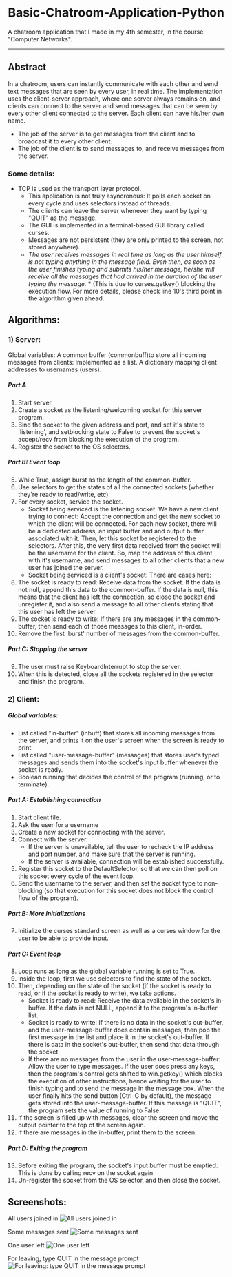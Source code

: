 # Basic-Chatroom-Application-Python
A chatroom application that I made in my 4th semester, in the course "Computer Networks".

--- 

## Abstract
In a chatroom, users can instantly communicate with each other and send text messages that are seen by every user, in real time. The implementation uses the client-server approach, where one server always remains on, and clients can connect to the server and send messages that can be seen by every other client connected to the server. Each client can have his/her own name. 

- The job of the server is to get messages from the client and to broadcast it to every other client. 
- The job of the client is to send messages to, and receive messages from the server. 

### Some details:
- TCP is used as the transport layer protocol. 
	- This application is not truly asyncronous: It polls each socket on every cycle and uses selectors instead of threads.
	- The clients can leave the server whenever they want by typing "QUIT" as the message.
	- The GUI is implemented in a terminal-based GUI library called curses. 
	- Messages are not persistent (they are only printed to the screen, not stored anywhere).
	- *The user receives messages in real time as long as the user himself is not typing anything in the message field. Even then, as soon as the user finishes typing and submits his/her message, he/she will receive all the messages that had arrived in the duration of the user typing the message.* * (This is due to curses.getkey() blocking the execution flow. For more details, please check line 10's third point in the algorithm given ahead.

## Algorithms:
### 1) Server:
Global variables: A common buffer (commonbuff)to store all incoming messages from clients: Implemented as a list. A dictionary mapping client addresses to usernames (users). 

##### Part A

1. Start server.
2. Create a socket as the listening/welcoming socket for this server program.
3. Bind the socket to the given address and port, and set it's state to 'listening', and setblocking state to False to prevent the socket's accept/recv from blocking the execution of the program.
4. Register the socket to the OS selectors.

##### Part B: Event loop

5. While True, assign burst as the length of the common-buffer.
6. Use selectors to get the states of all the connected sockets (whether they're ready to read/write, etc).
7. For every socket, service the socket.
	- Socket being serviced is the listening socket.
We have a new client trying to connect: Accept the connection and get the new socket to which the client will be connected. For each new socket, there will be a dedicated address, an input buffer and and output buffer associated with it. Then, let this socket be registered to the selectors. After this, the very first data received from the socket will be the username for the client. So, map the address of this client with it's username, and send messages to all other clients that a new user has joined the server.
	- Socket being serviced is a client's socket:
There are cases here:
1. The socket is ready to read: Receive data from the socket. If the data is not null, append this data to the common-buffer. If the data is null, this means that the client has left the connection, so close the socket and unregister it, and also send a message to all other clients stating that this user has left the server.
2. The socket is ready to write: If there are any messages in the common-buffer, then send each of those messages to this client, in-order.
8. Remove the first 'burst' number of messages from the common-buffer.
	
##### Part C: Stopping the server

9. The user must raise KeyboardInterrupt to stop the server. 
10. When this is detected, close all the sockets registered in the selector and finish the program.

### 2) Client:

##### Global variables:
 
- List called "in-buffer" (inbuff) that stores all incoming messages from the server, and prints it on the user's screen when the screen is ready to print.
- List called "user-message-buffer" (messages) that stores user's typed messages and sends them into the socket's input buffer whenever the socket is ready.
- Boolean running that decides the control of the program (running, or to terminate).

##### Part A: Establishing connection

1. Start client file.
2. Ask the user for a username
3. Create a new socket for connecting with the server.
4. Connect with the server.
	- If the server is unavailable, tell the user to recheck the IP address and port number, and make sure that the server is running.
	- If the server is available, connection will be established successfully.
5. Register this socket to the DefaultSelector, so that we can then poll on this socket every cycle of the event loop.
6. Send the username to the server, and then set the socket type to non-blocking (so that execution for this socket does not block the control flow of the program).

##### Part B: More initializations

7. Initialize the curses standard screen as well as a curses window for the user to be able to provide input.

##### Part C: Event loop

8. Loop runs as long as the global variable running is set to True.
9. Inside the loop, first we use selectors to find the state of the socket.
10. Then, depending on the state of the socket (if the socket is ready to read, or if the socket is ready to write), we take actions.
	- Socket is ready to read:
Receive the data available in the socket's in-buffer. If the data is not NULL, append it to the program's in-buffer list.
	- Socket is ready to write:
If there is no data in the socket's out-buffer, and the user-message-buffer does contain messages, then pop the first message in the list and place it in the socket's out-buffer.
If there is data in the socket's out-buffer, then send that data through the socket.
	- If there are no messages from the user in the user-message-buffer:
Allow the user to type messages. If the user does press any keys, then the program's control gets shifted to win.getkey() which blocks the execution of other instructions, hence waiting for the user to finish typing and to send the message in the message box. When the user finally hits the send button (Ctrl-G by default), the message gets stored into the user-message-buffer. If this message is "QUIT", the program sets the value of running to False.
11. If the screen is filled up with messages, clear the screen and move the output pointer to the top of the screen again.
12. If there are messages in the in-buffer, print them to the screen.

##### Part D: Exiting the program

13. Before exiting the program, the socket's input buffer must be emptied. This is done by calling recv on the socket again.
14. Un-register the socket from the OS selector, and then close the socket.


## Screenshots:



All users joined in
![All users joined in](./1.jpg)

Some messages sent
![Some messages sent](./2.png)

One user left
![One user left](./3.jpg)

For leaving, type QUIT in the message prompt
![For leaving: type QUIT in the message prompt](./4.jpg)


